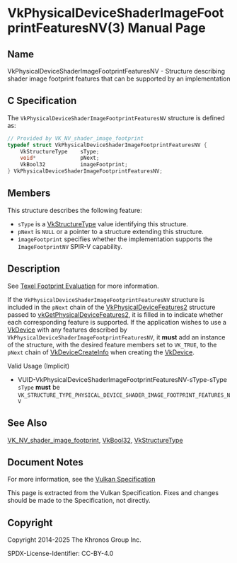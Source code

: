 # VkPhysicalDeviceShaderImageFootprintFeaturesNV(3) Manual Page

## Name

VkPhysicalDeviceShaderImageFootprintFeaturesNV - Structure describing shader image footprint features that can be supported by an implementation



## [](#_c_specification)C Specification

The `VkPhysicalDeviceShaderImageFootprintFeaturesNV` structure is defined as:

```c++
// Provided by VK_NV_shader_image_footprint
typedef struct VkPhysicalDeviceShaderImageFootprintFeaturesNV {
    VkStructureType    sType;
    void*              pNext;
    VkBool32           imageFootprint;
} VkPhysicalDeviceShaderImageFootprintFeaturesNV;
```

## [](#_members)Members

This structure describes the following feature:

- `sType` is a [VkStructureType](https://registry.khronos.org/vulkan/specs/latest/man/html/VkStructureType.html) value identifying this structure.
- `pNext` is `NULL` or a pointer to a structure extending this structure.
- []()`imageFootprint` specifies whether the implementation supports the `ImageFootprintNV` SPIR-V capability.

## [](#_description)Description

See [Texel Footprint Evaluation](https://registry.khronos.org/vulkan/specs/latest/html/vkspec.html#textures-footprint) for more information.

If the `VkPhysicalDeviceShaderImageFootprintFeaturesNV` structure is included in the `pNext` chain of the [VkPhysicalDeviceFeatures2](https://registry.khronos.org/vulkan/specs/latest/man/html/VkPhysicalDeviceFeatures2.html) structure passed to [vkGetPhysicalDeviceFeatures2](https://registry.khronos.org/vulkan/specs/latest/man/html/vkGetPhysicalDeviceFeatures2.html), it is filled in to indicate whether each corresponding feature is supported. If the application wishes to use a [VkDevice](https://registry.khronos.org/vulkan/specs/latest/man/html/VkDevice.html) with any features described by `VkPhysicalDeviceShaderImageFootprintFeaturesNV`, it **must** add an instance of the structure, with the desired feature members set to `VK_TRUE`, to the `pNext` chain of [VkDeviceCreateInfo](https://registry.khronos.org/vulkan/specs/latest/man/html/VkDeviceCreateInfo.html) when creating the [VkDevice](https://registry.khronos.org/vulkan/specs/latest/man/html/VkDevice.html).

Valid Usage (Implicit)

- [](#VUID-VkPhysicalDeviceShaderImageFootprintFeaturesNV-sType-sType)VUID-VkPhysicalDeviceShaderImageFootprintFeaturesNV-sType-sType  
  `sType` **must** be `VK_STRUCTURE_TYPE_PHYSICAL_DEVICE_SHADER_IMAGE_FOOTPRINT_FEATURES_NV`

## [](#_see_also)See Also

[VK\_NV\_shader\_image\_footprint](https://registry.khronos.org/vulkan/specs/latest/man/html/VK_NV_shader_image_footprint.html), [VkBool32](https://registry.khronos.org/vulkan/specs/latest/man/html/VkBool32.html), [VkStructureType](https://registry.khronos.org/vulkan/specs/latest/man/html/VkStructureType.html)

## [](#_document_notes)Document Notes

For more information, see the [Vulkan Specification](https://registry.khronos.org/vulkan/specs/latest/html/vkspec.html#VkPhysicalDeviceShaderImageFootprintFeaturesNV)

This page is extracted from the Vulkan Specification. Fixes and changes should be made to the Specification, not directly.

## [](#_copyright)Copyright

Copyright 2014-2025 The Khronos Group Inc.

SPDX-License-Identifier: CC-BY-4.0